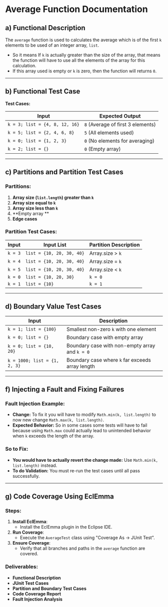 # Average Function Documentation

## a) Functional Description 
The `average` function is used to calculates the average which is of the first `k` elements to be used of an integer array, `list`. 
- So it means If `k` is actually greater than the size of the array, that means the function will have to use all the elements of the array for this calculation. 
- If this array used is empty or `k` is zero, then the function will returns `0`.

---

## b) Functional Test Case 
**Test Cases:**

| Input                         | Expected Output |
|-------------------------------|-----------------|
| `k = 3; list = {4, 8, 12, 16}` | `8` (Average of first 3 elements) |
| `k = 5; list = {2, 4, 6, 8}`   | `5` (All elements used)        |
| `k = 0; list = {1, 2, 3}`      | `0` (No elements for averaging)          |
| `k = 2; list = {}`             | `0` (Empty array)             |

---

## c) Partitions and Partition Test Cases
### Partitions:
1. **Array size (`list.length`) greater than `k`**
2. **Array size equal to `k`**
3. **Array size less than `k`**
4. **Empty array **
5. **Edge cases**

### Partition Test Cases:
| Input              | Input List             | Partition Description              |
|--------------------|------------------------|-------------------------------------|
| `k = 3`            | `list = {10, 20, 30, 40}` | Array.size > `k`                   |
| `k = 4`            | `list = {10, 20, 30, 40}` | Array.size = `k`                   |
| `k = 5`            | `list = {10, 20, 30, 40}` | Array.size < `k`                   |
| `k = 0`            | `list = {10, 20, 30}`    | `k = 0`                            |
| `k = 1`            | `list = {10}`            | `k = 1`                            |


---

## d) Boundary Value Test Cases 
| Input                         | Description                                              |
|-------------------------------|----------------------------------------------------------|
| `k = 1; list = {100}`         | Smallest non-zero `k` with one element                   |
| `k = 0; list = {}`            | Boundary case with empty array                           |
| `k = 0; list = {10, 20}`      | Boundary case with non-empty array and `k = 0`           |
| `k = 1000; list = {1, 2, 3}`  | Boundary case where `k` far exceeds array length         |

---

## f) Injecting a Fault and Fixing Failures 
### Fault Injection Example:
- **Change:** To fix it you will have to modify `Math.min(k, list.length)` to now new change `Math.max(k, list.length)`.
- **Expected Behavior:** So in some cases some tests will have to fail because using `Math.max` could actually lead to unintended behavior when `k` exceeds the length of the array.

### So to Fix:
- **You would have to actually revert the change made:** Use `Math.min(k, list.length)` instead.
- **To do Validation:** You must re-run the test cases until all pass successfully.

---

## g) Code Coverage Using EclEmma 
### Steps:
1. **Install EclEmma**:
   - Install the EclEmma plugin in the Eclipse IDE.
2. **Run Coverage**:
   - Execute the `AverageTest` class using "Coverage As -> JUnit Test".
3. **Ensure Coverage**:
   - Verify that all branches and paths in the `average` function are covered.

### Deliverables:
- **Functional Description**
- **JUnit Test Cases**
- **Partition and Boundary Test Cases**
- **Code Coverage Report**
- **Fault Injection Analysis**
